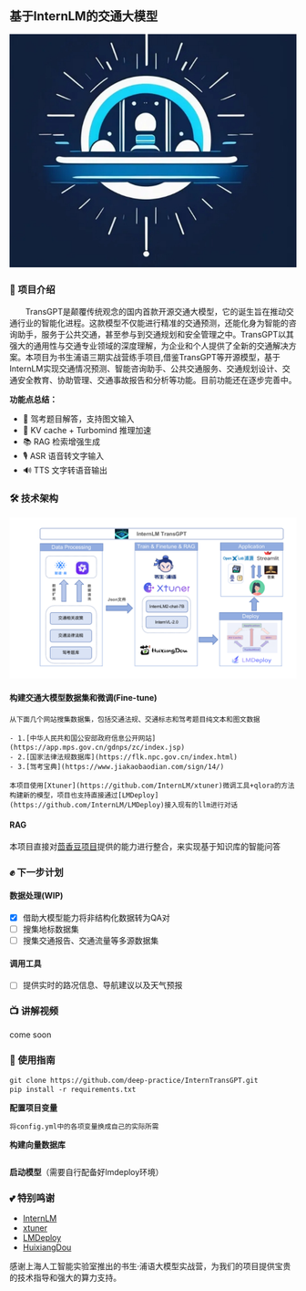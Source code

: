 ## 基于InternLM的交通大模型

<div align=center><img src="/assets/logo.png"></div>

### 📢 项目介绍

　　TransGPT是颠覆传统观念的国内首款开源交通大模型，它的诞生旨在推动交通行业的智能化进程。这款模型不仅能进行精准的交通预测，还能化身为智能的咨询助手，服务于公共交通，甚至参与到交通规划和安全管理之中。TransGPT以其强大的通用性与交通专业领域的深度理解，为企业和个人提供了全新的交通解决方案。本项目为书生浦语三期实战营练手项目,借鉴TransGPT等开源模型，基于InternLM实现交通情况预测、智能咨询助手、公共交通服务、交通规划设计、交通安全教育、协助管理、交通事故报告和分析等功能。目前功能还在逐步完善中。

 **功能点总结：**

- 📜 驾考题目解答，支持图文输入
- 🚀 KV cache + Turbomind 推理加速
- 📚 RAG 检索增强生成
- 🎙️ ASR 语音转文字输入
- 🔊 TTS 文字转语音输出

### 🛠  技术架构
<img src="/assets/trans_arch.png">

#### 构建交通大模型数据集和微调(Fine-tune)

    从下面几个网站搜集数据集，包括交通法规、交通标志和驾考题目纯文本和图文数据

    - 1.[中华人民共和国公安部政府信息公开网站](https://app.mps.gov.cn/gdnps/zc/index.jsp)
    - 2.[国家法律法规数据库](https://flk.npc.gov.cn/index.html)
    - 3.[驾考宝典](https://www.jiakaobaodian.com/sign/14/)

    本项目使用[Xtuner](https://github.com/InternLM/xtuner)微调工具+qlora的方法构建新的模型，项目也支持直接通过[LMDeploy](https://github.com/InternLM/LMDeploy)接入现有的llm进行对话

#### RAG

本项目直接对[茴香豆项目](https://github.com/InternLM/HuixiangDou)提供的能力进行整合，来实现基于知识库的智能问答

### ✊ 下一步计划

#### 数据处理(WIP)
  - [x] 借助大模型能力将非结构化数据转为QA对
  - [ ] 搜集地标数据集
  - [ ] 搜集交通报告、交通流量等多源数据集

#### 调用工具
- [ ] 提供实时的路况信息、导航建议以及天气预报

### 📺️ 讲解视频

come soon

### 🎯 使用指南

~~~
git clone https://github.com/deep-practice/InternTransGPT.git
pip install -r requirements.txt
~~~

**配置项目变量**

~~~
将config.yml中的各项变量换成自己的实际所需
~~~

**构建向量数据库**

~~~
~~~

**启动模型**（需要自行配备好lmdeploy环境）

### 💕 特别鸣谢

- [InternLM](https://github.com/InternLM/InternLM)
- [xtuner](https://github.com/InternLM/xtuner)
- [LMDeploy](https://github.com/InternLM/LMDeploy)
- [HuixiangDou](https://github.com/InternLM/HuixiangDou)

感谢上海人工智能实验室推出的书生·浦语大模型实战营，为我们的项目提供宝贵的技术指导和强大的算力支持。


